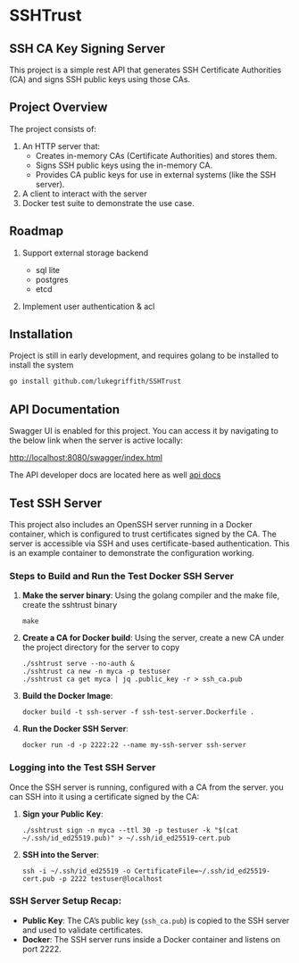 
# SSHTrust

## SSH CA Key Signing Server

This project is a simple rest API that generates SSH Certificate Authorities (CA) and signs SSH public keys using those CAs.


## Project Overview

The project consists of:
1. An HTTP server that:
   - Creates in-memory CAs (Certificate Authorities) and stores them.
   - Signs SSH public keys using the in-memory CA.
   - Provides CA public keys for use in external systems (like the SSH server).
2. A client to interact with the server
3. Docker test suite to demonstrate the use case. 

## Roadmap

1. Support external storage backend
   - sql lite
   - postgres
   - etcd

2. Implement user authentication & acl

## Installation

Project is still in early development, and requires golang to be installed to install the system

```bash
go install github.com/lukegriffith/SSHTrust
```

## API Documentation
Swagger UI is enabled for this project. You can access it by navigating to the below link when the server is active locally:

[http://localhost:8080/swagger/index.html](http://localhost:8080/swagger/index.html)

The API developer docs are located here as well [api docs](API.md)

## Test SSH Server

This project also includes an OpenSSH server running in a Docker container, which is configured to trust certificates signed by the CA. The server is accessible via SSH and uses certificate-based authentication. This is an example container to demonstrate the configuration working.

### Steps to Build and Run the Test Docker SSH Server

1. **Make the server binary**: Using the golang compiler and the make file, create the sshtrust binary
   ```
   make
   ```

2. **Create a CA for Docker build**: Using the server, create a new CA under the project directory for the server to copy
   ```
   ./sshtrust serve --no-auth &
   ./sshtrust ca new -n myca -p testuser
   ./sshtrust ca get myca | jq .public_key -r > ssh_ca.pub
   ```

3. **Build the Docker Image**:
   ```
   docker build -t ssh-server -f ssh-test-server.Dockerfile .
   ```

4. **Run the Docker SSH Server**:
   ```
   docker run -d -p 2222:22 --name my-ssh-server ssh-server
   ```

### Logging into the Test SSH Server

Once the SSH server is running, configured with a CA from the server. you can SSH into it using a certificate signed by the CA:

1. **Sign your Public Key**: 
   ```
   ./sshtrust sign -n myca --ttl 30 -p testuser -k "$(cat ~/.ssh/id_ed25519.pub)" > ~/.ssh/id_ed25519-cert.pub
   ```

2. **SSH into the Server**:
   ```
   ssh -i ~/.ssh/id_ed25519 -o CertificateFile=~/.ssh/id_ed25519-cert.pub -p 2222 testuser@localhost
   ```

### SSH Server Setup Recap:
- **Public Key**: The CA’s public key (`ssh_ca.pub`) is copied to the SSH server and used to validate certificates.
- **Docker**: The SSH server runs inside a Docker container and listens on port 2222.
